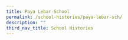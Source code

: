 ```yaml
---
title: Paya Lebar School
permalink: /school-histories/paya-lebar-sch/
description: ""
third_nav_title: School Histories
---
```

